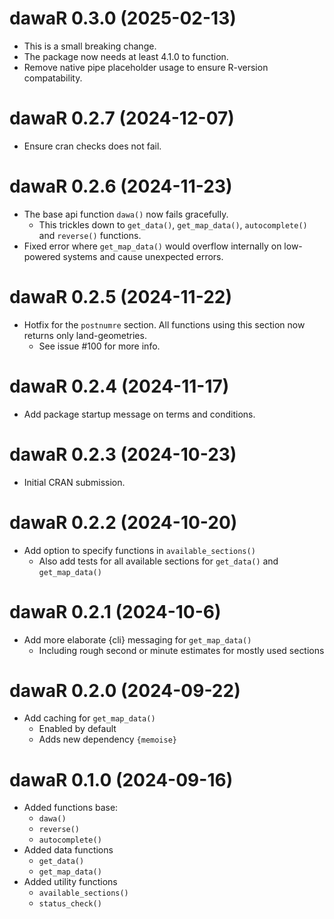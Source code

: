# dawaR 0.3.0 (2025-02-13)

* This is a small breaking change.
* The package now needs at least 4.1.0 to function.
* Remove native pipe placeholder usage to ensure R-version compatability.

# dawaR 0.2.7 (2024-12-07)

* Ensure cran checks does not fail.

# dawaR 0.2.6 (2024-11-23)

* The base api function `dawa()` now fails gracefully.
  * This trickles down to `get_data()`, `get_map_data()`, `autocomplete()` and `reverse()` functions.
* Fixed error where `get_map_data()` would overflow internally on low-powered systems and cause unexpected errors.

# dawaR 0.2.5 (2024-11-22)

* Hotfix for the `postnumre` section. All functions using this section now returns only land-geometries.
  * See issue #100 for more info.

# dawaR 0.2.4 (2024-11-17)

* Add package startup message on terms and conditions.

# dawaR 0.2.3 (2024-10-23)

* Initial CRAN submission.

# dawaR 0.2.2 (2024-10-20)

* Add option to specify functions in `available_sections()`
  * Also add tests for all available sections for `get_data()` and `get_map_data()`

# dawaR 0.2.1 (2024-10-6)

* Add more elaborate {cli} messaging for `get_map_data()`
  * Including rough second or minute estimates for mostly used sections

# dawaR 0.2.0 (2024-09-22)

* Add caching for `get_map_data()`
  * Enabled by default
  * Adds new dependency `{memoise}`

# dawaR 0.1.0 (2024-09-16)

* Added functions base:
  * `dawa()`
  * `reverse()`
  * `autocomplete()`
* Added data functions
  * `get_data()`
  * `get_map_data()`
* Added utility functions
  * `available_sections()`
  * `status_check()`
